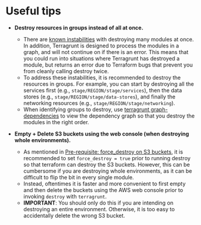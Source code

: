 # Useful tips

- **Destroy resources in groups instead of all at once.**
  - There are [known instabilities](#known-errors) with destroying many modules at once. In addition, Terragrunt is
      designed to process the modules in a graph, and will not continue on if there is an error. This means that you
      could run into situations where Terragrunt has destroyed a module, but returns an error due to Terraform bugs that
      prevent you from cleanly calling destroy twice.
  - To address these instabilities, it is recommended to destroy the resources in groups. For example, you can start
      by destroying all the services first (e.g., `stage/REGION/stage/services`), then the data stores (e.g.,
      `stage/REGION/stage/data-stores`), and finally the networking resources (e.g., `stage/REGION/stage/networking`).
  - When identifying groups to destroy, use [terragrunt
      graph-dependencies](https://terragrunt.gruntwork.io/docs/reference/cli-options/#graph-dependencies) to view the
      dependency graph so that you destroy the modules in the right order.

- **Empty + Delete S3 buckets using the web console (when destroying whole environments).**
  - As mentioned in [Pre-requisite: force_destroy on S3 buckets](#pre-requisite-force_destroy-on-s3-buckets), it is
      recommended to set `force_destroy = true` prior to running destroy so that terraform can destroy the S3 buckets.
      However, this can be cumbersome if you are destroying whole environments, as it can be difficult to flip the bit in
      every single module.
  - Instead, oftentimes it is faster and more convenient to first empty and then delete the buckets using the AWS web console prior to
      invoking `destroy` with `terragrunt`.
  - **IMPORTANT**: You should only do this if you are intending on destroying an entire environment. Otherwise, it is
      too easy to accidentally delete the wrong S3 bucket.

